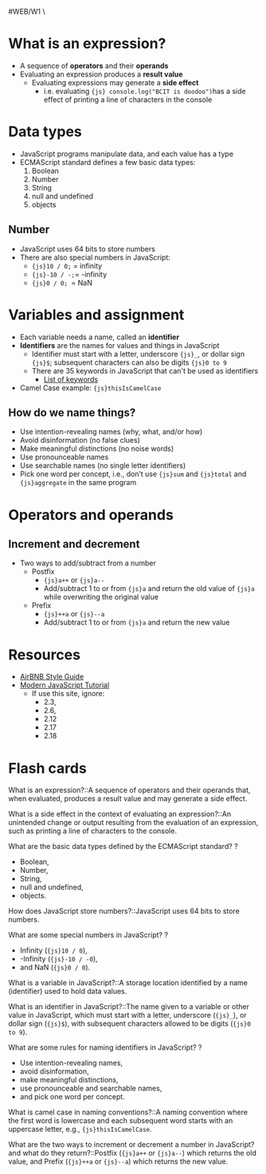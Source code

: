 #WEB/W1 \
# What is an expression?

- A sequence of **operators** and their **operands**
- Evaluating an expression produces a **result value**
	- Evaluating expressions may generate a **side effect**
		- i.e. evaluating `{js} console.log("BCIT is doodoo")`has a side effect of printing a line of characters in the console

# Data types

- JavaScript programs manipulate data, and each value has a type
- ECMAScript standard defines a few basic data types:
	1. Boolean
	2. Number
	3. String
	4. null and undefined
	5. objects
## Number

- JavaScript uses 64 bits to store numbers
- There are also special numbers in JavaScript:
	- `{js}10 / 0;` = infinity
	- `{js}-10 / -;`= -infinity
	- `{js}0 / 0; `= NaN

# Variables and assignment

- Each variable needs a name, called an **identifier**
- **Identifiers** are the names for values and things in JavaScript
	- Identifier must start with a letter, underscore `{js}_`, or dollar sign `{js}$`; subsequent characters can also be digits `{js}0 to 9`
	- There are 35 keywords in JavaScript that can't be used as identifiers
		- [List of keywords](https://developer.mozilla.org/en-US/docs/Web/JavaScript/Reference/Lexical_grammar)
- Camel Case example: `{js}thisIsCamelCase`

## How do we name things?

- Use intention-revealing names (why, what, and/or how)  
- Avoid disinformation (no false clues)  
- Make meaningful distinctions (no noise words)  
- Use pronounceable names  
- Use searchable names (no single letter identifiers)  
- Pick one word per concept, i.e., don’t use `{js}sum` and `{js}total` and `{js}aggregate` in the same program
# Operators and operands

## Increment and decrement

- Two ways to add/subtract from a number
	- Postfix
		- `{js}a++` or `{js}a--`
		- Add/subtract 1 to or from `{js}a` and return the old value of `{js}a` while overwriting the original value
	- Prefix
		- `{js}++a` or `{js}--a`
		- Add/subtract 1 to or from `{js}a` and return the new value

# Resources

- [AirBNB Style Guide](https://github.com/airbnb/javascript)
- [Modern JavaScript Tutorial](https://javascript.info/)
	- If use this site, ignore:
		- 2.3,
		- 2.6,
		- 2.12
		- 2.17
		- 2.18

# Flash cards


What is an expression?::A sequence of operators and their operands that, when evaluated, produces a result value and may generate a side effect.
<!--SR:!2024-09-18,1,230-->

What is a side effect in the context of evaluating an expression?::An unintended change or output resulting from the evaluation of an expression, such as printing a line of characters to the console.
<!--SR:!2024-09-18,1,230-->

What are the basic data types defined by the ECMAScript standard?
?
- Boolean, 
- Number, 
- String, 
- null and undefined, 
- objects.
<!--SR:!2024-09-18,1,230-->

How does JavaScript store numbers?::JavaScript uses 64 bits to store numbers.
<!--SR:!2024-09-18,1,230-->

What are some special numbers in JavaScript?
?
- Infinity (`{js}10 / 0`), 
- -Infinity (`{js}-10 / -0`), 
- and NaN (`{js}0 / 0`).
<!--SR:!2024-09-20,3,250-->

What is a variable in JavaScript?::A storage location identified by a name (identifier) used to hold data values.
<!--SR:!2024-09-18,1,230-->

What is an identifier in JavaScript?::The name given to a variable or other value in JavaScript, which must start with a letter, underscore (`{js}_`), or dollar sign (`{js}$`), with subsequent characters allowed to be digits (`{js}0 to 9`).
<!--SR:!2024-09-18,1,230-->

What are some rules for naming identifiers in JavaScript?
?
- Use intention-revealing names, 
- avoid disinformation, 
- make meaningful distinctions, 
- use pronounceable and searchable names, 
- and pick one word per concept.
<!--SR:!2024-09-18,1,230-->

What is camel case in naming conventions?::A naming convention where the first word is lowercase and each subsequent word starts with an uppercase letter, e.g., `{js}thisIsCamelCase`.
<!--SR:!2024-09-20,3,250-->

What are the two ways to increment or decrement a number in JavaScript? and what do they return?::Postfix (`{js}a++` or `{js}a--`) which returns the old value, and Prefix (`{js}++a` or `{js}--a`) which returns the new value.
<!--SR:!2024-09-18,1,230-->